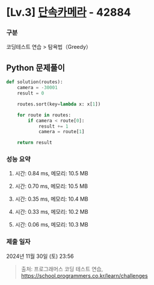 # [Lv.3] [단속카메라](https://school.programmers.co.kr/learn/courses/30/lessons/42884?language=python3) - 42884 

### 구분

코딩테스트 연습 > 탐욕법（Greedy）

## Python 문제풀이

```py
def solution(routes):
    camera = -30001
    result = 0

    routes.sort(key=lambda x: x[1])

    for route in routes:
        if camera < route[0]:
            result += 1
            camera = route[1]

    return result
```

### 성능 요약

1. 시간: 0.84 ms, 메모리: 10.5 MB

2. 시간: 0.70 ms, 메모리: 10.5 MB
3. 시간: 0.35 ms, 메모리: 10.4 MB
4. 시간: 0.33 ms, 메모리: 10.2 MB
5. 시간: 0.06 ms, 메모리: 10.3 MB

### 제출 일자

2024년 11월 30일 (토) 23:56

> 출처: 프로그래머스 코딩 테스트 연습, https://school.programmers.co.kr/learn/challenges